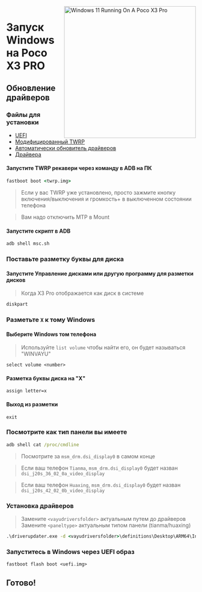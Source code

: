 <img align="right" src="https://github.com/woa-vayu/src_vayu_windows/blob/main/2Poco X3 Pro Windows.png" width="350" alt="Windows 11 Running On A Poco X3 Pro">


# Запуск Windows на Poco X3 PRO

## Обновление драйверов

### Файлы для установки

- [UEFI](https://github.com/woa-vayu/edk2-msm/releases/latest)
- [Модифицированный TWRP](https://github.com/woa-vayu/Port-Windows-11-POCO-X3-Pro/releases/tag/Recoveries)
- [Автоматически обновитель драйверов](https://github.com/WOA-Project/DriverUpdater/releases/latest)
- [Драйвера](https://github.com/woa-vayu/Vayu-Drivers/releases/latest)

#### Запустите TWRP рекавери через команду в ADB на ПК

```cmd
fastboot boot <twrp.img>
```

> Если у вас TWRP уже установлено, просто зажмите кнопку включения/выключения и громкость+ в выключенном состоянии телефона

> Вам надо отключить MTP в Mount
#### Запустите скрипт в ADB

```cmd
adb shell msc.sh
```

### Поставьте разметку буквы для диска

#### Запустите Управление дисками или другую программу для разметки дисков

> Когда X3 Pro отображается как диск в системе

```cmd
diskpart
```


### Разметьте `X` к тому Windows 

#### Выберите Windows том телефона
> Используйте `list volume` чтобы найти его, он будет называться "WINVAYU"

```diskpart
select volume <number>
```

#### Разметка буквы диска на "X"
```diskpart
assign letter=x
```

#### Выход из разметки
```diskpart
exit
```


### Посмотрите как тип панели вы имеете

```cmd
adb shell cat /proc/cmdline
```
> Посмотрите за `msm_drm.dsi_display0` в самом конце

> Если ваш телефон `Tianma`, `msm_drm.dsi_display0` будет назван `dsi_j20s_36_02_0a_video_display`

> Если ваш телефон `Huaxing`, `msm_drm.dsi_display0` будет назван `dsi_j20s_42_02_0b_video_display`

### Установка драйверов

> Замените `<vayudriversfolder>` актуальным путем до драйверов
> Замените `<paneltype>` актуальным типом панели (tianma/huaxing)

```cmd
.\driverupdater.exe -d <vayudriversfolder>\definitions\Desktop\ARM64\Internal\vayu_<paneltype>.txt -r <vayudriversfolder> -p X:
```


### Запуститесь в Windows через UEFI образ

```
fastboot flash boot <uefi.img>
```

## Готово!
